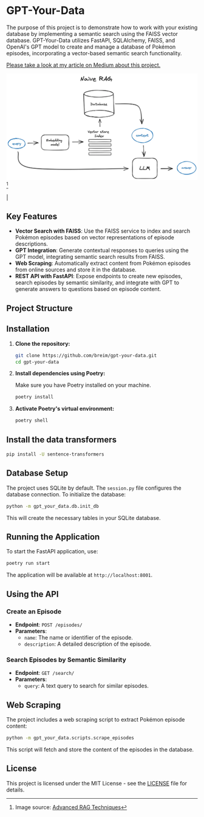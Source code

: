 
# GPT-Your-Data

The purpose of this project is to demonstrate how to work with your existing database by implementing a semantic search using the FAISS vector database. GPT-Your-Data utilizes FastAPI, SQLAlchemy, FAISS, and OpenAI's GPT model to create and manage a database of Pokémon episodes, incorporating a vector-based semantic search functionality.

[Please take a look at my article on Medium about this project.](https://breim.medium.com/how-to-integrate-chatgpt-with-your-own-data-7c94c56dac21)

![Rag Example](./assets/rag_example.png)[^1]
[^1]: Image source: [Advanced RAG Techniques](https://pub.towardsai.net/advanced-rag-techniques-an-illustrated-overview-04d193d8fec6)

|
## Key Features

- **Vector Search with FAISS**: Use the FAISS service to index and search Pokémon episodes based on vector representations of episode descriptions.
- **GPT Integration**: Generate contextual responses to queries using the GPT model, integrating semantic search results from FAISS.
- **Web Scraping**: Automatically extract content from Pokémon episodes from online sources and store it in the database.
- **REST API with FastAPI**: Expose endpoints to create new episodes, search episodes by semantic similarity, and integrate with GPT to generate answers to questions based on episode content.

## Project Structure


## Installation

1. **Clone the repository:**

   ```bash
   git clone https://github.com/breim/gpt-your-data.git
   cd gpt-your-data
   ```

2. **Install dependencies using Poetry:**

   Make sure you have Poetry installed on your machine.

   ```bash
   poetry install
   ```

3. **Activate Poetry's virtual environment:**

   ```bash
   poetry shell
   ```
## Install the data transformers
```bash
pip install -U sentence-transformers
```

## Database Setup

The project uses SQLite by default. The `session.py` file configures the database connection. To initialize the database:

```bash
python -m gpt_your_data.db.init_db
```

This will create the necessary tables in your SQLite database.

## Running the Application

To start the FastAPI application, use:

```bash
poetry run start
```

The application will be available at `http://localhost:8001`.

## Using the API

### Create an Episode

- **Endpoint**: `POST /episodes/`
- **Parameters**: 
  - `name`: The name or identifier of the episode.
  - `description`: A detailed description of the episode.

### Search Episodes by Semantic Similarity

- **Endpoint**: `GET /search/`
- **Parameters**: 
  - `query`: A text query to search for similar episodes.

## Web Scraping

The project includes a web scraping script to extract Pokémon episode content:

```bash
python -m gpt_your_data.scripts.scrape_episodes
```

This script will fetch and store the content of the episodes in the database.

## License

This project is licensed under the MIT License - see the [LICENSE](LICENSE) file for details.
